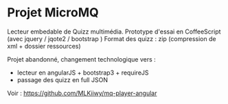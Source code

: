 Projet MicroMQ
=======

Lecteur embedable de Quizz multimédia.
Prototype d'essai en CoffeeScript (avec jquery / jqote2 / bootstrap )
Format des quizz : zip (compression de xml + dossier ressources)

Projet abandonné, changement technologique vers :
- lecteur en angularJS + bootstrap3 + requireJS
- passage des quizz en full JSON

Voir : https://github.com/MLKiiwy/mq-player-angular
